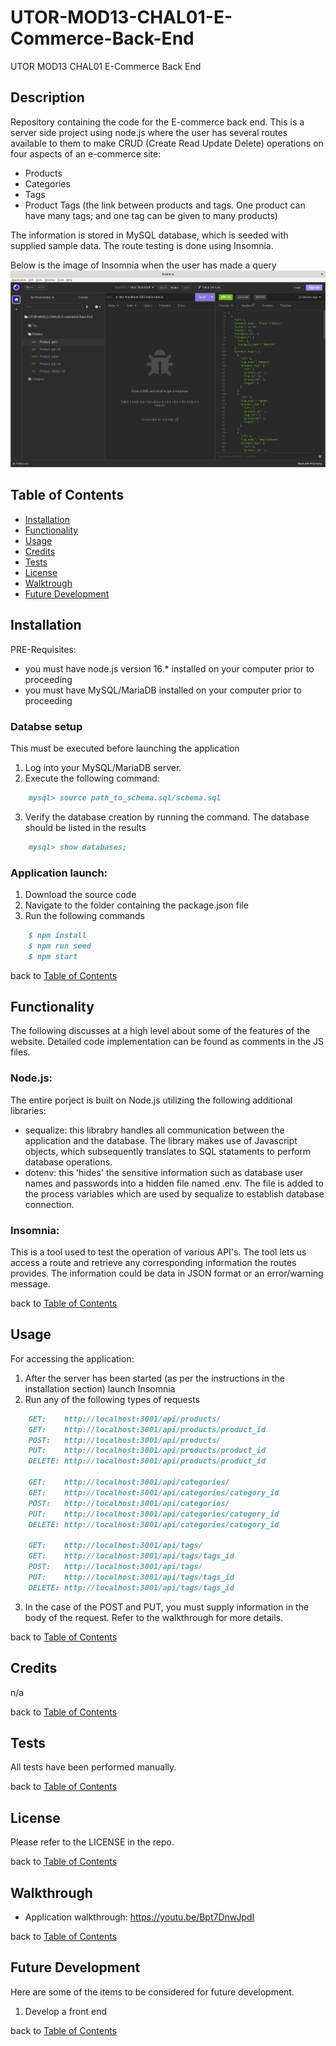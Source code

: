 # UTOR-MOD13-CHAL01-E-Commerce-Back-End
UTOR MOD13 CHAL01 E-Commerce Back End

## Description

Repository containing the code for the E-commerce back end. This is a server side project using node.js where the user has several routes available to them to make CRUD (Create Read Update Delete) operations on four aspects of an e-commerce site:
- Products
- Categories
- Tags
- Product Tags (the link between products and tags. One product can have many tags; and one tag can be given to many products)

The information is stored in MySQL database, which is seeded with supplied sample data. The route testing is done using Insomnia.

Below is the image of Insomnia when the user has made a query
![Insomnia - Products - get all products](./assets/images/EBE-01-insomnia-product-get-all.png)


## Table of Contents

- [Installation](#installation)
- [Functionality](#functionality)
- [Usage](#usage)
- [Credits](#credits)
- [Tests](#tests)
- [License](#license)
- [Walktrough](#walkthrough)
- [Future Development](#future-development)

## Installation

PRE-Requisites: 
- you must have node.js version 16.* installed on your computer prior to proceeding
- you must have MySQL/MariaDB installed on your computer prior to proceeding


### Databse setup
This must be executed before launching the application
1. Log into your MySQL/MariaDB server.
2. Execute the following command:
```md
    mysql> source path_to_schema.sql/schema.sql
```
3. Verify the database creation by running the command. The database should be listed in the results
```md
    mysql> show databases;
```

### Application launch:
1. Download the source code
2. Navigate to the folder containing the package.json file
3. Run the following commands
```md
    $ npm install
    $ npm run seed
    $ npm start
```

back to [Table of Contents](#table-of-contents)


## Functionality

The following discusses at a high level about some of the features of the website. Detailed code implementation can be found as comments in the JS files.


### Node.js:

The entire porject is built on Node.js utilizing the following additional libraries:
- sequalize: this librabry handles all communication between the application and the database. The library makes use of Javascript objects, which subsequently translates to SQL stataments to perform database operations.
- dotenv: this 'hides' the sensitive information such as database user names and passwords into a hidden file named .env. The file is added to the process variables which are used by sequalize to establish database connection.


### Insomnia:

This is a tool used to test the operation of various API's. The tool lets us access a route and retrieve any corresponding information the routes provides. The information could be data in JSON format or an error/warning message.


back to [Table of Contents](#table-of-contents)

## Usage

For accessing the application:<br>

1. After the server has been started (as per the instructions in the installation section) launch Insomnia
2. Run any of the following types of requests
```md
    GET:    http://localhost:3001/api/products/
    GET:    http://localhost:3001/api/products/product_id
    POST:   http://localhost:3001/api/products/
    PUT:    http://localhost:3001/api/products/product_id
    DELETE: http://localhost:3001/api/products/product_id

    GET:    http://localhost:3001/api/categories/
    GET:    http://localhost:3001/api/categories/category_id
    POST:   http://localhost:3001/api/categories/
    PUT:    http://localhost:3001/api/categories/category_id
    DELETE: http://localhost:3001/api/categories/category_id

    GET:    http://localhost:3001/api/tags/
    GET:    http://localhost:3001/api/tags/tags_id
    POST:   http://localhost:3001/api/tags/
    PUT:    http://localhost:3001/api/tags/tags_id
    DELETE: http://localhost:3001/api/tags/tags_id

```
3. In the case of the POST and PUT, you must supply information in the body of the request. Refer to the walkthrough for more details.

back to [Table of Contents](#table-of-contents)


## Credits
n/a

back to [Table of Contents](#table-of-contents)


## Tests

All tests have been performed manually.

back to [Table of Contents](#table-of-contents)


## License

Please refer to the LICENSE in the repo.

back to [Table of Contents](#table-of-contents)


## Walkthrough

- Application walkthrough: https://youtu.be/Bpt7DnwJpdI

back to [Table of Contents](#table-of-contents)


## Future Development

Here are some of the items to be considered for future development.
1. Develop a front end

back to [Table of Contents](#table-of-contents)
